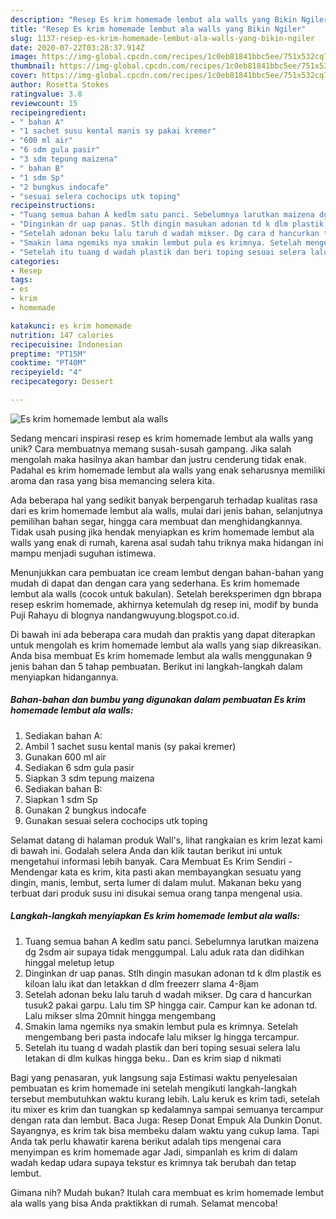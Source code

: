 ```yaml
---
description: "Resep Es krim homemade lembut ala walls yang Bikin Ngiler"
title: "Resep Es krim homemade lembut ala walls yang Bikin Ngiler"
slug: 1137-resep-es-krim-homemade-lembut-ala-walls-yang-bikin-ngiler
date: 2020-07-22T03:28:37.914Z
image: https://img-global.cpcdn.com/recipes/1c0eb81841bbc5ee/751x532cq70/es-krim-homemade-lembut-ala-walls-foto-resep-utama.jpg
thumbnail: https://img-global.cpcdn.com/recipes/1c0eb81841bbc5ee/751x532cq70/es-krim-homemade-lembut-ala-walls-foto-resep-utama.jpg
cover: https://img-global.cpcdn.com/recipes/1c0eb81841bbc5ee/751x532cq70/es-krim-homemade-lembut-ala-walls-foto-resep-utama.jpg
author: Rosetta Stokes
ratingvalue: 3.8
reviewcount: 15
recipeingredient:
- " bahan A"
- "1 sachet susu kental manis sy pakai kremer"
- "600 ml air"
- "6 sdm gula pasir"
- "3 sdm tepung maizena"
- " bahan B"
- "1 sdm Sp"
- "2 bungkus indocafe"
- "sesuai selera cochocips utk toping"
recipeinstructions:
- "Tuang semua bahan A kedlm satu panci. Sebelumnya larutkan maizena dg 2sdm air supaya tidak menggumpal. Lalu aduk rata dan didihkan hinggal meletup letup"
- "Dinginkan dr uap panas. Stlh dingin masukan adonan td k dlm plastik es kiloan lalu ikat dan letakkan d dlm freezerr slama 4-8jam"
- "Setelah adonan beku lalu taruh d wadah mikser. Dg cara d hancurkan tusuk2 pakai garpu. Lalu tim SP hingga cair. Campur kan ke adonan td. Lalu mikser slma 20mnit hingga mengembang"
- "Smakin lama ngemiks nya smakin lembut pula es krimnya. Setelah mengembang beri pasta indocafe lalu mikser lg hingga tercampur."
- "Setelah itu tuang d wadah plastik dan beri toping sesuai selera lalu letakan di dlm kulkas hingga beku.. Dan es krim siap d nikmati"
categories:
- Resep
tags:
- es
- krim
- homemade

katakunci: es krim homemade 
nutrition: 147 calories
recipecuisine: Indonesian
preptime: "PT15M"
cooktime: "PT40M"
recipeyield: "4"
recipecategory: Dessert

---
```



![Es krim homemade lembut ala walls](https://img-global.cpcdn.com/recipes/1c0eb81841bbc5ee/751x532cq70/es-krim-homemade-lembut-ala-walls-foto-resep-utama.jpg)

Sedang mencari inspirasi resep es krim homemade lembut ala walls yang unik? Cara membuatnya memang susah-susah gampang. Jika salah mengolah maka hasilnya akan hambar dan justru cenderung tidak enak. Padahal es krim homemade lembut ala walls yang enak seharusnya memiliki aroma dan rasa yang bisa memancing selera kita.

Ada beberapa hal yang sedikit banyak berpengaruh terhadap kualitas rasa dari es krim homemade lembut ala walls, mulai dari jenis bahan, selanjutnya pemilihan bahan segar, hingga cara membuat dan menghidangkannya. Tidak usah pusing jika hendak menyiapkan es krim homemade lembut ala walls yang enak di rumah, karena asal sudah tahu triknya maka hidangan ini mampu menjadi suguhan istimewa.

Menunjukkan cara pembuatan ice cream lembut dengan bahan-bahan yang mudah di dapat dan dengan cara yang sederhana. Es krim homemade lembut ala walls (cocok untuk bakulan). Setelah bereksperimen dgn bbrapa resep eskrim homemade, akhirnya ketemulah dg resep ini, modif by bunda Puji Rahayu di blognya nandangwuyung.blogspot.co.id.


Di bawah ini ada beberapa cara mudah dan praktis yang dapat diterapkan untuk mengolah es krim homemade lembut ala walls yang siap dikreasikan. Anda bisa membuat Es krim homemade lembut ala walls menggunakan 9 jenis bahan dan 5 tahap pembuatan. Berikut ini langkah-langkah dalam menyiapkan hidangannya.

<!--inarticleads1-->

##### Bahan-bahan dan bumbu yang digunakan dalam pembuatan Es krim homemade lembut ala walls:

1. Sediakan  bahan A:
1. Ambil 1 sachet susu kental manis (sy pakai kremer)
1. Gunakan 600 ml air
1. Sediakan 6 sdm gula pasir
1. Siapkan 3 sdm tepung maizena
1. Sediakan  bahan B:
1. Siapkan 1 sdm Sp
1. Gunakan 2 bungkus indocafe
1. Gunakan sesuai selera cochocips utk toping


Selamat datang di halaman produk Wall&#39;s, lihat rangkaian es krim lezat kami di bawah ini. Godalah selera Anda dan klik tautan berikut ini untuk mengetahui informasi lebih banyak. Cara Membuat Es Krim Sendiri - Mendengar kata es krim, kita pasti akan membayangkan sesuatu yang dingin, manis, lembut, serta lumer di dalam mulut. Makanan beku yang terbuat dari produk susu ini disukai semua orang tanpa mengenal usia. 

<!--inarticleads2-->

##### Langkah-langkah menyiapkan Es krim homemade lembut ala walls:

1. Tuang semua bahan A kedlm satu panci. Sebelumnya larutkan maizena dg 2sdm air supaya tidak menggumpal. Lalu aduk rata dan didihkan hinggal meletup letup
1. Dinginkan dr uap panas. Stlh dingin masukan adonan td k dlm plastik es kiloan lalu ikat dan letakkan d dlm freezerr slama 4-8jam
1. Setelah adonan beku lalu taruh d wadah mikser. Dg cara d hancurkan tusuk2 pakai garpu. Lalu tim SP hingga cair. Campur kan ke adonan td. Lalu mikser slma 20mnit hingga mengembang
1. Smakin lama ngemiks nya smakin lembut pula es krimnya. Setelah mengembang beri pasta indocafe lalu mikser lg hingga tercampur.
1. Setelah itu tuang d wadah plastik dan beri toping sesuai selera lalu letakan di dlm kulkas hingga beku.. Dan es krim siap d nikmati


Bagi yang penasaran, yuk langsung saja Estimasi waktu penyelesaian pembuatan es krim homemade ini setelah mengikuti langkah-langkah tersebut membutuhkan waktu kurang lebih. Lalu keruk es krim tadi, setelah itu mixer es krim dan tuangkan sp kedalamnya sampai semuanya tercampur dengan rata dan lembut. Baca Juga: Resep Donat Empuk Ala Dunkin Donut. Sayangnya, es krim tak bisa membeku dalam waktu yang cukup lama. Tapi Anda tak perlu khawatir karena berikut adalah tips mengenai cara menyimpan es krim homemade agar Jadi, simpanlah es krim di dalam wadah kedap udara supaya tekstur es krimnya tak berubah dan tetap lembut. 

Gimana nih? Mudah bukan? Itulah cara membuat es krim homemade lembut ala walls yang bisa Anda praktikkan di rumah. Selamat mencoba!

